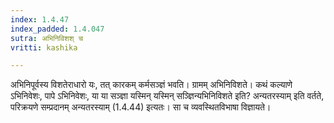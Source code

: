 ```yaml
---
index: 1.4.47
index_padded: 1.4.047
sutra: अभिनिविशश् च
vritti: kashika

---
```

अभिनिपूर्वस्य विशतेराधारो यः, तत् कारकम् कर्मसञ्ज्ञं भवति। ग्रामम् अभिनिविशते। कथं कल्याणे ऽभिनिवेशः, पापे ऽभिनिवेशः, या या सञ्ज्ञा यस्मिन् यस्मिन् सञ्ज्ञिन्यभिनिविशते इति? अन्यतरस्याम् इति वर्तते, परिक्रयणे सम्प्रदानम् अन्यतरस्याम् (1.4.44) इत्यतः। सा च व्यवस्थितविभाषा विज्ञायते।